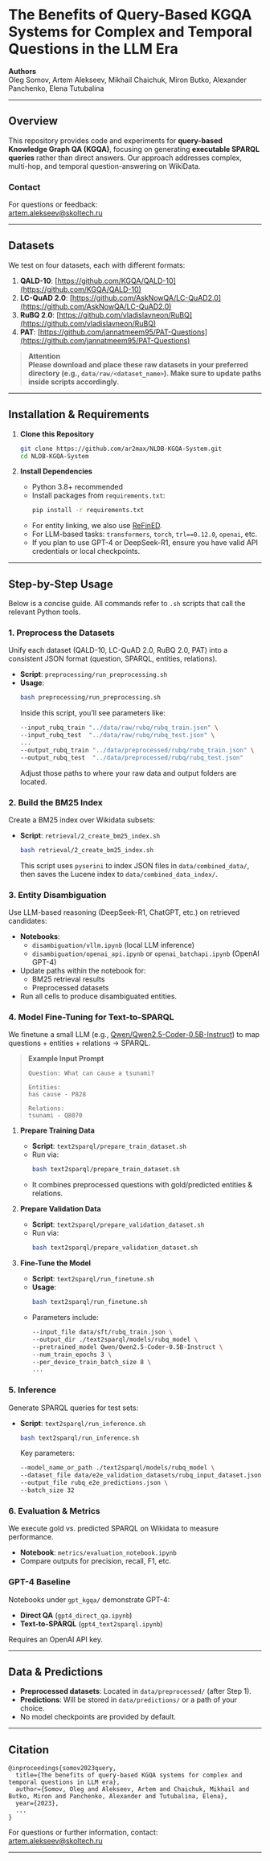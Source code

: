 # The Benefits of Query-Based KGQA Systems for Complex and Temporal Questions in the LLM Era

**Authors**  
Oleg Somov,
Artem Alekseev,
Mikhail Chaichuk,
Miron Butko,
Alexander Panchenko,
Elena Tutubalina

---

## Overview

This repository provides code and experiments for **query-based Knowledge Graph QA (KGQA)**, focusing on generating **executable SPARQL queries** rather than direct answers. Our approach addresses complex, multi-hop, and temporal question-answering on WikiData.

### Contact
For questions or feedback:  
[artem.alekseev@skoltech.ru](mailto:artem.alekseev@skoltech.ru)

---

## Datasets

We test on four datasets, each with different formats:

1. **QALD-10**: [https://github.com/KGQA/QALD-10](https://github.com/KGQA/QALD-10)  
2. **LC-QuAD 2.0**: [https://github.com/AskNowQA/LC-QuAD2.0](https://github.com/AskNowQA/LC-QuAD2.0)  
3. **RuBQ 2.0**: [https://github.com/vladislavneon/RuBQ](https://github.com/vladislavneon/RuBQ)  
4. **PAT**: [https://github.com/jannatmeem95/PAT-Questions](https://github.com/jannatmeem95/PAT-Questions)

> **Attention**  
> **Please download and place these raw datasets in your preferred directory (e.g., `data/raw/<dataset_name>`). Make sure to update paths inside scripts accordingly.**

---

## Installation & Requirements

1. **Clone this Repository**  
   ```bash
   git clone https://github.com/ar2max/NLDB-KGQA-System.git
   cd NLDB-KGQA-System
   ```

2. **Install Dependencies**  
   - Python 3.8+ recommended  
   - Install packages from `requirements.txt`:
     ```bash
     pip install -r requirements.txt
     ```
   - For entity linking, we also use [ReFinED](https://github.com/amazon-science/ReFinED).  
   - For LLM-based tasks: `transformers`, `torch`, `trl==0.12.0`, `openai`, etc.  
   - If you plan to use GPT-4 or DeepSeek-R1, ensure you have valid API credentials or local checkpoints.

---

## Step-by-Step Usage

Below is a concise guide. All commands refer to `.sh` scripts that call the relevant Python tools.

### 1. **Preprocess the Datasets**

Unify each dataset (QALD-10, LC-QuAD 2.0, RuBQ 2.0, PAT) into a consistent JSON format (question, SPARQL, entities, relations).  
- **Script**: `preprocessing/run_preprocessing.sh`  
- **Usage**:
  ```bash
  bash preprocessing/run_preprocessing.sh
  ```
  Inside this script, you’ll see parameters like:
  ```bash
  --input_rubq_train "../data/raw/rubq/rubq_train.json" \
  --input_rubq_test  "../data/raw/rubq/rubq_test.json" \
  ...
  --output_rubq_train "../data/preprocessed/rubq/rubq_train.json" \
  --output_rubq_test  "../data/preprocessed/rubq/rubq_test.json"
  ```
  Adjust those paths to where your raw data and output folders are located.

### 2. **Build the BM25 Index**

Create a BM25 index over Wikidata subsets:
- **Script**: `retrieval/2_create_bm25_index.sh`
  ```bash
  bash retrieval/2_create_bm25_index.sh
  ```
  This script uses `pyserini` to index JSON files in `data/combined_data/`, then saves the Lucene index to `data/combined_data_index/`.

### 3. **Entity Disambiguation**

Use LLM-based reasoning (DeepSeek-R1, ChatGPT, etc.) on retrieved candidates:
- **Notebooks**:  
  - `disambiguation/vllm.ipynb` (local LLM inference)  
  - `disambiguation/openai_api.ipynb` or `openai_batchapi.ipynb` (OpenAI GPT-4)  
- Update paths within the notebook for:
  - BM25 retrieval results  
  - Preprocessed datasets  
- Run all cells to produce disambiguated entities.

### 4. **Model Fine-Tuning for Text-to-SPARQL**

We finetune a small LLM (e.g., [Qwen/Qwen2.5-Coder-0.5B-Instruct](https://huggingface.co/Qwen/Qwen2.5-Coder-0.5B-Instruct)) to map questions + entities + relations → SPARQL.

> **Example Input Prompt**  
> ```text
> Question: What can cause a tsunami?
>
> Entities:
> has cause - P828
>
> Relations:
> tsunami - Q8070
> ```

1. **Prepare Training Data**  
   - **Script**: `text2sparql/prepare_train_dataset.sh`  
   - Run via:
     ```bash
     bash text2sparql/prepare_train_dataset.sh
     ```
   - It combines preprocessed questions with gold/predicted entities & relations.

2. **Prepare Validation Data**  
   - **Script**: `text2sparql/prepare_validation_dataset.sh`  
   - Run via:
     ```bash
     bash text2sparql/prepare_validation_dataset.sh
     ```

3. **Fine-Tune the Model**  
   - **Script**: `text2sparql/run_finetune.sh`  
   - **Usage**:
     ```bash
     bash text2sparql/run_finetune.sh
     ```
   - Parameters include:
     ```bash
     --input_file data/sft/rubq_train.json \
     --output_dir ./text2sparql/models/rubq_model \
     --pretrained_model Qwen/Qwen2.5-Coder-0.5B-Instruct \
     --num_train_epochs 3 \
     --per_device_train_batch_size 8 \
     ...
     ```

### 5. **Inference**

Generate SPARQL queries for test sets:
- **Script**: `text2sparql/run_inference.sh`
  ```bash
  bash text2sparql/run_inference.sh
  ```
  Key parameters:
  ```bash
  --model_name_or_path ./text2sparql/models/rubq_model \
  --dataset_file data/e2e_validation_datasets/rubq_input_dataset.json \
  --output_file rubq_e2e_predictions.json \
  --batch_size 32
  ```

### 6. **Evaluation & Metrics**

We execute gold vs. predicted SPARQL on Wikidata to measure performance.  
- **Notebook**: `metrics/evaluation_notebook.ipynb`  
- Compare outputs for precision, recall, F1, etc.

### GPT-4 Baseline

Notebooks under `gpt_kgqa/` demonstrate GPT-4:
- **Direct QA** (`gpt4_direct_qa.ipynb`)  
- **Text-to-SPARQL** (`gpt4_text2sparql.ipynb`)  

Requires an OpenAI API key.

---

## Data & Predictions

- **Preprocessed datasets**: Located in `data/preprocessed/` (after Step 1).
- **Predictions**: Will be stored in `data/predictions/` or a path of your choice.
- No model checkpoints are provided by default.

---

## Citation

```
@inproceedings{somov2023query,
  title={The benefits of query-based KGQA systems for complex and temporal questions in LLM era},
  author={Somov, Oleg and Alekseev, Artem and Chaichuk, Mikhail and Butko, Miron and Panchenko, Alexander and Tutubalina, Elena},
  year={2023},
  ...
}
```

For questions or further information, contact:  
[artem.alekseev@skoltech.ru](mailto:artem.alekseev@skoltech.ru)

---

